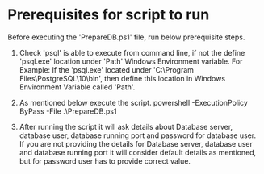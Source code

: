 # Prerequisites for script to run

Before executing the 'PrepareDB.ps1' file, run below prerequisite steps.
1. Check 'psql' is able to execute from command line, if not the define 'psql.exe' location under 'Path' Windows Environment variable.
   For Example: If the 'psql.exe' located under 'C:\Program Files\PostgreSQL\10\bin', then define this location in Windows Environment Variable called 'Path'.

2. As mentioned below execute the script.
   powershell -ExecutionPolicy ByPass -File .\PrepareDB.ps1

3. After running the script it will ask details about Database server, database user, database running port and password for database user. If you are not providing the details for Database server, database user and database running port it will consider default details as mentioned, but for password user has to provide correct value.